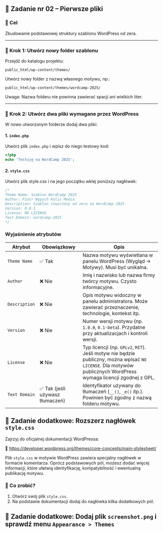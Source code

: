 ## 🧱 Zadanie nr 02 – Pierwsze pliki

### 🎯 Cel

Zbudowanie podstawowej struktury szablonu WordPress od zera.

---

### 📂 Krok 1: Utwórz nowy folder szablonu

Przejdź do katalogu projektu:

`public_html/wp-content/themes/`

Utwórz nowy folder z nazwą własnego motywu, np.:

`public_html/wp-content/themes/wordcamp-2025/`

Uwaga: Nazwa folderu nie powinna zawierać spacji ani wielkich liter.

---

### 📄 Krok 2: Utwórz dwa pliki wymagane przez WordPress

W nowo utworzonym folderze dodaj dwa pliki:

#### 1. `index.php`

Utwórz plik `index.php` i wpisz do niego testowy kod:

```php
<?php
echo 'Testuję na WordCamp 2025';
```

#### 2. `style.css`

Utwórz plik style.css i na jego początku wklej poniższy nagłówek:

```css
/*
Theme Name: Szablon WordCamp 2025 
Author: Piotr Wypych Kalis Media
Description: Szablon stworzony od zera na WordCamp 2025  
Version: 0.0.1
License: NO LICENSE
Text Domain: wordcamp-2025
*/
```

### Wyjaśnienie atrybutów

| Atrybut         | Obowiązkowy | Opis |
|------------------|--------------|------|
| `Theme Name`     | ✅ Tak        | Nazwa motywu wyświetlana w panelu WordPress (Wygląd → Motywy). Musi być unikalna. |
| `Author`         | ❌ Nie        | Imię i nazwisko lub nazwa firmy twórcy motywu. Czysto informacyjne. |
| `Description`    | ❌ Nie        | Opis motywu widoczny w panelu administratora. Może zawierać przeznaczenie, technologie, kontekst itp. |
| `Version`        | ❌ Nie        | Numer wersji motywu (np. `1.0.0`, `0.1-beta`). Przydatne przy aktualizacjach i kontroli wersji. |
| `License`        | ❌ Nie        | Typ licencji (np. `GPLv2`, `MIT`). Jeśli motyw nie będzie publiczny, można wpisać `NO LICENSE`. Dla motywów publicznych WordPress wymaga licencji zgodnej z GPL. |
| `Text Domain`    | ✅ Tak (jeśli używasz tłumaczeń) | Identyfikator używany do tłumaczeń (`__()`, `_e()` itp.). Powinien być zgodny z nazwą folderu motywu. |

## 🌟 Zadanie dodatkowe: Rozszerz nagłówek `style.css`

Zajrzyj do oficjalnej dokumentacji WordPressa:

🔗 https://developer.wordpress.org/themes/core-concepts/main-stylesheet/

Plik `style.css` w motywie WordPress zawiera specjalny nagłówek w formacie komentarza. Oprócz podstawowych pól, możesz dodać więcej informacji, które ułatwią identyfikację, kompatybilność i ewentualną publikację motywu.

### 🧠 Co zrobić?

1. Otwórz swój plik `style.css`.
2. Na podstawie dokumentacji dodaj do nagłówka kilka dodatkowych pól.

## 🌟 Zadanie dodatkowe: Dodaj plik `screenshot.png` i sprawdź menu `Appearance > Themes`
